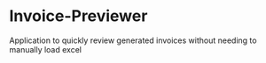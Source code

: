 # Invoice-Previewer
Application to quickly review generated invoices without needing to manually load excel
